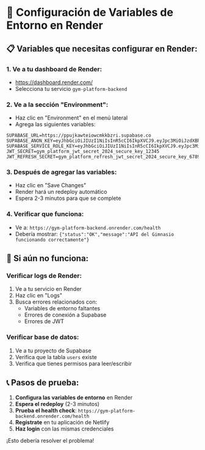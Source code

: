 # 🚀 Configuración de Variables de Entorno en Render

## 📋 Variables que necesitas configurar en Render:

### **1. Ve a tu dashboard de Render:**
- https://dashboard.render.com/
- Selecciona tu servicio `gym-platform-backend`

### **2. Ve a la sección "Environment":**
- Haz clic en "Environment" en el menú lateral
- Agrega las siguientes variables:

```env
SUPABASE_URL=https://ppujkawteiowcmkkbzri.supabase.co
SUPABASE_ANON_KEY=eyJhbGciOiJIUzI1NiIsInR5cCI6IkpXVCJ9.eyJpc3MiOiJzdXBhYmFzZSIsInJlZiI6InBwdWprYXd0ZWlvd2Nta2tienJpIiwicm9sZSI6ImFub24iLCJpYXQiOjE3NTkyNTkwMDksImV4cCI6MjA3NDgzNTAwOX0.6xjS_mf1ajbGIxtdNN3XGnYWvAoDoCXb5SmRGKvZ1LQ
SUPABASE_SERVICE_ROLE_KEY=eyJhbGciOiJIUzI1NiIsInR5cCI6IkpXVCJ9.eyJpc3MiOiJzdXBhYmFzZSIsInJlZiI6InBwdWprYXd0ZWlvd2Nta2tienJpIiwicm9sZSI6InNlcnZpY2Vfcm9sZSIsImlhdCI6MTc1OTI1OTAwOSwiZXhwIjoyMDc0ODM1MDA5fQ.Ej1SFxkhXY8s2QxXs8Z5vswKLv9WwO1QseJ3b5l0ln0
JWT_SECRET=gym_platform_jwt_secret_2024_secure_key_12345
JWT_REFRESH_SECRET=gym_platform_refresh_jwt_secret_2024_secure_key_67890
```

### **3. Después de agregar las variables:**
- Haz clic en "Save Changes"
- Render hará un redeploy automático
- Espera 2-3 minutos para que se complete

### **4. Verificar que funciona:**
- Ve a: `https://gym-platform-backend.onrender.com/health`
- Debería mostrar: `{"status":"OK","message":"API del Gimnasio funcionando correctamente"}`

## 🔧 Si aún no funciona:

### **Verificar logs de Render:**
1. Ve a tu servicio en Render
2. Haz clic en "Logs"
3. Busca errores relacionados con:
   - Variables de entorno faltantes
   - Errores de conexión a Supabase
   - Errores de JWT

### **Verificar base de datos:**
1. Ve a tu proyecto de Supabase
2. Verifica que la tabla `users` existe
3. Verifica que tienes permisos para leer/escribir

## 📞 Pasos de prueba:

1. **Configura las variables de entorno** en Render
2. **Espera el redeploy** (2-3 minutos)
3. **Prueba el health check**: `https://gym-platform-backend.onrender.com/health`
4. **Regístrate** en tu aplicación de Netlify
5. **Haz login** con las mismas credenciales

¡Esto debería resolver el problema!
